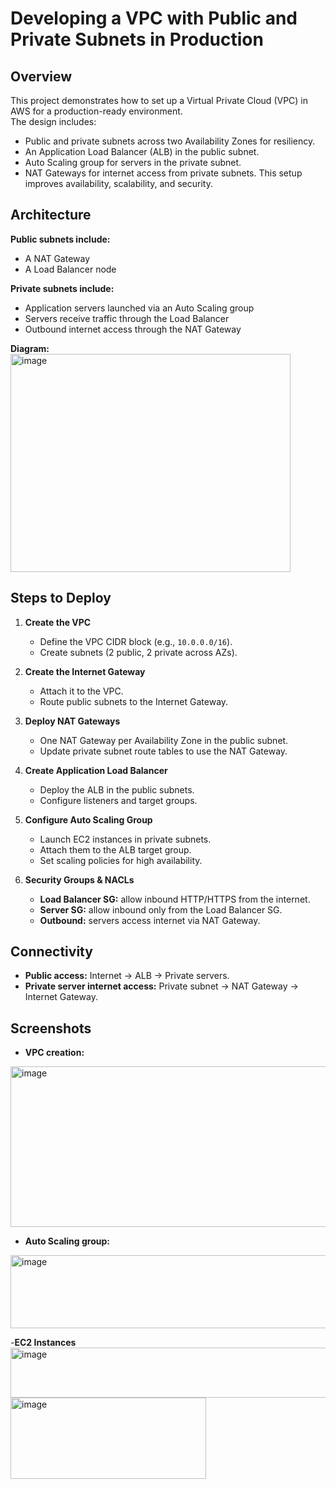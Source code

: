 # Developing a VPC with Public and Private Subnets in Production

## Overview
This project demonstrates how to set up a Virtual Private Cloud (VPC) in AWS for a production-ready environment.  
The design includes:
- Public and private subnets across two Availability Zones for resiliency.
- An Application Load Balancer (ALB) in the public subnet.
- Auto Scaling group for servers in the private subnet.
- NAT Gateways for internet access from private subnets.
This setup improves availability, scalability, and security.

## Architecture

**Public subnets include:**
- A NAT Gateway
- A Load Balancer node

**Private subnets include:**
- Application servers launched via an Auto Scaling group
- Servers receive traffic through the Load Balancer
- Outbound internet access through the NAT Gateway

**Diagram:**  
<img width="448" height="349" alt="image" src="https://github.com/user-attachments/assets/bb2fa980-b534-499e-84c6-126fcfe57d8e" />

## Steps to Deploy

1. **Create the VPC**
   - Define the VPC CIDR block (e.g., `10.0.0.0/16`).
   - Create subnets (2 public, 2 private across AZs).

2. **Create the Internet Gateway**
   - Attach it to the VPC.
   - Route public subnets to the Internet Gateway.

3. **Deploy NAT Gateways**
   - One NAT Gateway per Availability Zone in the public subnet.
   - Update private subnet route tables to use the NAT Gateway.

4. **Create Application Load Balancer**
   - Deploy the ALB in the public subnets.
   - Configure listeners and target groups.

5. **Configure Auto Scaling Group**
   - Launch EC2 instances in private subnets.
   - Attach them to the ALB target group.
   - Set scaling policies for high availability.

6. **Security Groups & NACLs**
   - **Load Balancer SG:** allow inbound HTTP/HTTPS from the internet.
   - **Server SG:** allow inbound only from the Load Balancer SG.
   - **Outbound:** servers access internet via NAT Gateway.

## Connectivity
- **Public access:** Internet → ALB → Private servers.
- **Private server internet access:** Private subnet → NAT Gateway → Internet Gateway.

## Screenshots
- **VPC creation:**
<img width="706" height="257" alt="image" src="https://github.com/user-attachments/assets/52d464f7-ea97-46b1-9e32-a38d87bfd1a6" />

- **Auto Scaling group:**
<img width="706" height="117" alt="image" src="https://github.com/user-attachments/assets/aa541579-7fe1-413b-8adb-03d0e90326d6" />

-**EC2 Instances**
<img width="708" height="80" alt="image" src="https://github.com/user-attachments/assets/e9daac41-80b2-42c5-ae08-2245d7a69931" />
<img width="313" height="130" alt="image" src="https://github.com/user-attachments/assets/7334f5f8-f0fb-4540-95d2-b0d38934e182" />


